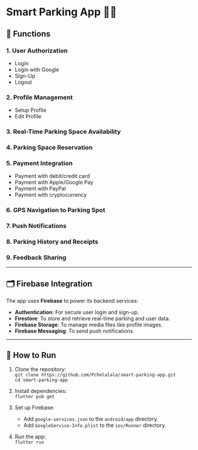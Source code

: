 # Smart Parking App 🚗📱

## 🚀 Functions

### 1. **User Authorization**
- Login
- Login with Google
- Sign-Up
- Logout

### 2. **Profile Management**
- Setup Profile
- Edit Profile

### 3. **Real-Time Parking Space Availability**

### 4. **Parking Space Reservation**

### 5. **Payment Integration**
- Payment with debit/credit card
- Payment with Apple/Google Pay
- Payment with PayPal
- Payment with cryptocurrency

### 6. **GPS Navigation to Parking Spot**

### 7. **Push Notifications**

### 8. **Parking History and Receipts**

### 9. **Feedback Sharing**

---

## 🗂️ Firebase Integration

The app uses **Firebase** to power its backend services:
- **Authentication**: For secure user login and sign-up.
- **Firestore**: To store and retrieve real-time parking and user data.
- **Firebase Storage**: To manage media files like profile images.
- **Firebase Messaging**: To send push notifications.

---

## 📖 How to Run

1. Clone the repository:  
   `git clone https://github.com/Pchelalala/smart-parking-app.git`  
   `cd smart-parking-app`

2. Install dependencies:  
   `flutter pub get`

3. Set up Firebase:
    - Add `google-services.json` to the `android/app` directory.
    - Add `GoogleService-Info.plist` to the `ios/Runner` directory.

4. Run the app:  
   `flutter run`
